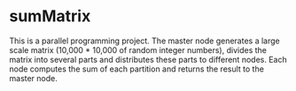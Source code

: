 # sumMatrix
This is a parallel programming project.
The master node generates a large scale matrix (10,000 * 10,000 of random integer numbers), divides the matrix into several parts and distributes these parts to different nodes. Each node computes the sum of each partition and returns the result to 
the master node.

